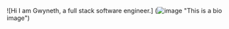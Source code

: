 ![Hi I am Gwyneth, a full stack software engineer.] (![image](https://github.com/GWC523/GWC523/assets/56357171/dbddf49f-15ee-4e65-adb5-3e447f91eb67)
 "This is a bio image")

<!--
**GWC523/GWC523** is a ✨ _special_ ✨ repository because its `README.md` (this file) appears on your GitHub profile.

Here are some ideas to get you started:

- 🔭 I’m currently working on ...
- 🌱 I’m currently learning ...
- 👯 I’m looking to collaborate on ...
- 🤔 I’m looking for help with ...
- 💬 Ask me about ...
- 📫 How to reach me: ...
- 😄 Pronouns: ...
- ⚡ Fun fact: ...
-->
